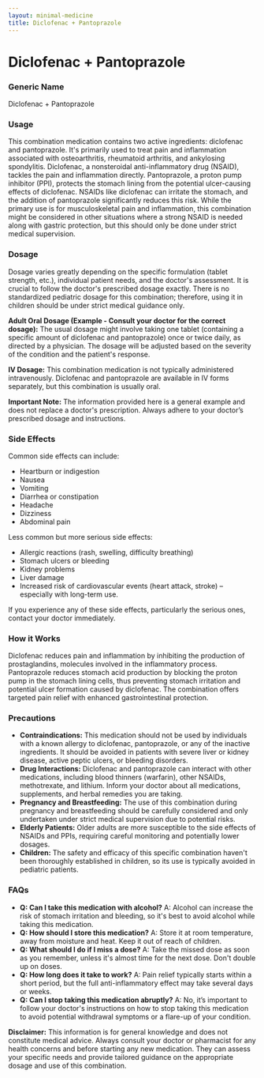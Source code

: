 ```yaml
---
layout: minimal-medicine
title: Diclofenac + Pantoprazole
---
```


# Diclofenac + Pantoprazole
### Generic Name
Diclofenac + Pantoprazole

### Usage

This combination medication contains two active ingredients: diclofenac and pantoprazole.  It's primarily used to treat pain and inflammation associated with osteoarthritis, rheumatoid arthritis, and ankylosing spondylitis.  Diclofenac, a nonsteroidal anti-inflammatory drug (NSAID), tackles the pain and inflammation directly. Pantoprazole, a proton pump inhibitor (PPI), protects the stomach lining from the potential ulcer-causing effects of diclofenac. NSAIDs like diclofenac can irritate the stomach, and the addition of pantoprazole significantly reduces this risk.  While the primary use is for musculoskeletal pain and inflammation, this combination might be considered in other situations where a strong NSAID is needed along with gastric protection, but this should only be done under strict medical supervision.

### Dosage

Dosage varies greatly depending on the specific formulation (tablet strength, etc.), individual patient needs, and the doctor's assessment.  It is crucial to follow the doctor's prescribed dosage exactly. There is no standardized pediatric dosage for this combination; therefore, using it in children should be under strict medical guidance only.  

**Adult Oral Dosage (Example - Consult your doctor for the correct dosage):** The usual dosage might involve taking one tablet (containing a specific amount of diclofenac and pantoprazole) once or twice daily, as directed by a physician.  The dosage will be adjusted based on the severity of the condition and the patient's response.  

**IV Dosage:** This combination medication is not typically administered intravenously. Diclofenac and pantoprazole are available in IV forms separately, but this combination is usually oral.

**Important Note:** The information provided here is a general example and does not replace a doctor's prescription. Always adhere to your doctor’s prescribed dosage and instructions.


### Side Effects

Common side effects can include:

*   Heartburn or indigestion
*   Nausea
*   Vomiting
*   Diarrhea or constipation
*   Headache
*   Dizziness
*   Abdominal pain

Less common but more serious side effects:

*   Allergic reactions (rash, swelling, difficulty breathing)
*   Stomach ulcers or bleeding
*   Kidney problems
*   Liver damage
*   Increased risk of cardiovascular events (heart attack, stroke) – especially with long-term use.


If you experience any of these side effects, particularly the serious ones, contact your doctor immediately.

### How it Works

Diclofenac reduces pain and inflammation by inhibiting the production of prostaglandins, molecules involved in the inflammatory process. Pantoprazole reduces stomach acid production by blocking the proton pump in the stomach lining cells, thus preventing stomach irritation and potential ulcer formation caused by diclofenac.  The combination offers targeted pain relief with enhanced gastrointestinal protection.

### Precautions

*   **Contraindications:**  This medication should not be used by individuals with a known allergy to diclofenac, pantoprazole, or any of the inactive ingredients.  It should be avoided in patients with severe liver or kidney disease, active peptic ulcers, or bleeding disorders.  
*   **Drug Interactions:** Diclofenac and pantoprazole can interact with other medications, including blood thinners (warfarin), other NSAIDs, methotrexate, and lithium.  Inform your doctor about all medications, supplements, and herbal remedies you are taking.
*   **Pregnancy and Breastfeeding:** The use of this combination during pregnancy and breastfeeding should be carefully considered and only undertaken under strict medical supervision due to potential risks.
*   **Elderly Patients:**  Older adults are more susceptible to the side effects of NSAIDs and PPIs, requiring careful monitoring and potentially lower dosages.
*   **Children:** The safety and efficacy of this specific combination haven't been thoroughly established in children, so its use is typically avoided in pediatric patients.


### FAQs

*   **Q: Can I take this medication with alcohol?** A:  Alcohol can increase the risk of stomach irritation and bleeding, so it's best to avoid alcohol while taking this medication.
*   **Q: How should I store this medication?** A: Store it at room temperature, away from moisture and heat. Keep it out of reach of children.
*   **Q: What should I do if I miss a dose?** A: Take the missed dose as soon as you remember, unless it's almost time for the next dose.  Don't double up on doses.
*   **Q: How long does it take to work?** A:  Pain relief typically starts within a short period, but the full anti-inflammatory effect may take several days or weeks.
*   **Q: Can I stop taking this medication abruptly?** A: No, it’s important to follow your doctor's instructions on how to stop taking this medication to avoid potential withdrawal symptoms or a flare-up of your condition.


**Disclaimer:** This information is for general knowledge and does not constitute medical advice. Always consult your doctor or pharmacist for any health concerns and before starting any new medication.  They can assess your specific needs and provide tailored guidance on the appropriate dosage and use of this combination.
